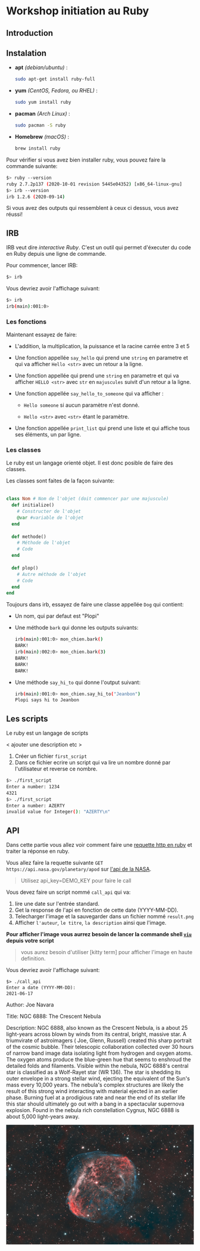 # Workshop initiation au Ruby

## Introduction

## Instalation

* __apt__ _(debian/ubuntu)_ :

    ```sh
    sudo apt-get install ruby-full
    ```

* __yum__ _(CentOS, Fedora, ou RHEL)_ :

    ```sh
    sudo yum install ruby
    ```

* __pacman__ _(Arch Linux)_ :

    ```sh
    sudo pacman -S ruby
    ```

* __Homebrew__ _(macOS)_ :

    ```sh
    brew install ruby
    ```

Pour vérifier si vous avez bien installer ruby, vous pouvez faire la commande suivante:

```sh
$> ruby --version
ruby 2.7.2p137 (2020-10-01 revision 5445e04352) [x86_64-linux-gnu]
$> irb --version
irb 1.2.6 (2020-09-14)
```

Si vous avez des outputs qui ressemblent à ceux ci dessus, vous avez réussi!

## IRB

IRB veut dire _interactive Ruby_. C'est un outil qui permet d'éxecuter du code en Ruby depuis une ligne de commande.

Pour commencer, lancer IRB:

```sh
$> irb
```

Vous devriez avoir l'affichage suivant:

```sh
$> irb
irb(main):001:0>
```

### Les fonctions

Maintenant essayez de faire:

* L'addition, la multiplication, la puissance et la racine carrée entre 3 et 5

* Une fonction appellée `say_hello` qui prend une `string` en parametre et qui va afficher `Hello <str>` avec un retour
  a la ligne.

* Une fonction appellée qui prend une `string` en parametre et qui va afficher `HELLO <str>` avec `str` en `majuscules`
  suivit d'un retour a la ligne.

* Une fonction appellée `say_hello_to_someone` qui va afficher :

    * `Hello someone` si aucun paramètre n'est donné.

    * `Hello <str>` avec `<str>` étant le paramètre.

* Une fonction appellée `print_list` qui prend une liste et qui affiche tous ses éléments, un par ligne.

### Les classes

Le ruby est un langage orienté objet. Il est donc posible de faire des classes.

Les classes sont faites de la façon suivante:

```rb

class Nom # Nom de l'objet (doit commencer par une majuscule)
  def initialize()
    # Constructer de l'objet
    @var #variable de l'objet
  end

  def methode()
    # Méthode de l'objet
    # Code
  end

  def plop()
    # Autre méthode de l'objet
    # Code
  end
end
```

Toujours dans irb, essayez de faire une classe appellée `Dog` qui contient:

* Un nom, qui par defaut est "Plopi"

* Une méthode `bark` qui donne les outputs suivants:

    ```sh
    irb(main):001:0> mon_chien.bark()
    BARK!
    irb(main):002:0> mon_chien.bark(3)
    BARK!
    BARK!
    BARK!
    ```

* Une méthode `say_hi_to` qui donne l'output suivant:

    ```sh
    irb(main):001:0> mon_chien.say_hi_to("Jeanbon")
    Plopi says hi to Jeanbon
    ```

## Les scripts

Le ruby est un langage de scripts

< ajouter une description etc >

1) Créer un fichier `first_script`
2) Dans ce fichier ecrire un script qui va lire un nombre donné par l'utilisateur et reverse ce nombre.

```sh
$> ./first_script
Enter a number: 1234
4321
$> ./first_script
Enter a number: AZERTY
invalid value for Integer(): "AZERTY\n"
```

## API

Dans cette partie vous allez voir comment faire une [requette http en ruby](https://ruby-doc.org/stdlib-2.6.5/libdoc/net/http/rdoc/Net/HTTP.html) et traiter la réponse en ruby.

Vous allez faire la requette suivante `GET https://api.nasa.gov/planetary/apod` sur [l'api de la NASA](https://api.nasa.gov/).

>Utilisez api_key=DEMO_KEY pour faire le call

Vous devez faire un script nommé `call_api` qui va:

1) lire une date sur l'entrée standard.
2) Get la response de l'api en fonction de cette date (YYYY-MM-DD).
3) Telecharger l'image et la sauvegarder dans un fichier nommé `result.png`
4) Afficher `l'auteur`, `le titre`, `la description` ainsi que l'image.


**Pour afficher l'image vous aurrez besoin de lancer la commande shell [`viu`](https://github.com/atanunq/viu) depuis votre script**

> vous aurez besoin d'utiliser [kitty term] pour afficher l'image en haute definition.

Vous devriez avoir l'affichage suivant:

```shell
$> ./call_api
Enter a date (YYYY-MM-DD):
2021-06-17
```

Author:
Joe Navara

Title:
NGC 6888: The Crescent Nebula

Description:
NGC 6888, also known as the Crescent Nebula, is a about 25 light-years across blown by winds from its central, bright, massive star. A triumvirate of astroimagers ( Joe, Glenn, Russell) created this sharp portrait of the cosmic bubble. Their telescopic collaboration collected over 30 hours of narrow band image data isolating light from hydrogen and oxygen atoms. The oxygen atoms produce the blue-green hue that seems to enshroud the detailed folds and filaments. Visible within the nebula, NGC 6888's central star is classified as a Wolf-Rayet star (WR 136). The star is shedding its outer envelope in a strong stellar wind, ejecting the equivalent of the Sun's mass every 10,000 years.  The nebula's complex structures are likely the result of this strong wind interacting with material ejected in an earlier phase. Burning fuel at a prodigious rate and near the end of its stellar life this star should ultimately go out with a bang in a spectacular supernova explosion. Found in the nebula rich constellation Cygnus, NGC 6888 is about 5,000 light-years away.

<p align="center">
  <img src=".resources/example.png">
</p>